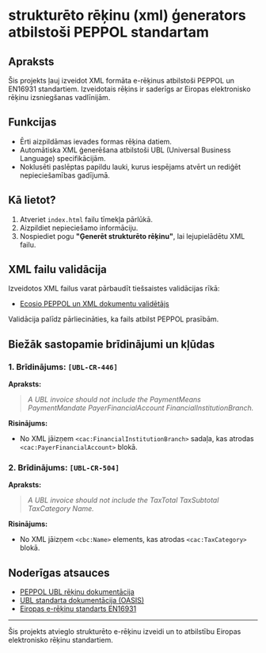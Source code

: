 # strukturēto rēķinu (xml) ģenerators atbilstoši PEPPOL standartam

## Apraksts

Šis projekts ļauj izveidot XML formāta e-rēķinus atbilstoši PEPPOL un EN16931 standartiem. Izveidotais rēķins ir saderīgs ar Eiropas elektronisko rēķinu izsniegšanas vadlīnijām.

## Funkcijas

- Ērti aizpildāmas ievades formas rēķina datiem.
- Automātiska XML ģenerēšana atbilstoši UBL (Universal Business Language) specifikācijām.
- Noklusēti paslēptas papildu lauki, kurus iespējams atvērt un rediģēt nepieciešamības gadījumā.

## Kā lietot?

1. Atveriet `index.html` failu tīmekļa pārlūkā.
2. Aizpildiet nepieciešamo informāciju.
3. Nospiediet pogu **"Ģenerēt strukturēto rēķinu"**, lai lejupielādētu XML failu.

## XML failu validācija

Izveidotos XML failus varat pārbaudīt tiešsaistes validācijas rīkā:

- [Ecosio PEPPOL un XML dokumentu validētājs](https://ecosio.com/en/peppol-and-xml-document-validator/)

Validācija palīdz pārliecināties, ka fails atbilst PEPPOL prasībām.

## Biežāk sastopamie brīdinājumi un kļūdas

### 1. Brīdinājums: `[UBL-CR-446]`
**Apraksts:**
> *A UBL invoice should not include the PaymentMeans PaymentMandate PayerFinancialAccount FinancialInstitutionBranch.*

**Risinājums:**
- No XML jāizņem `<cac:FinancialInstitutionBranch>` sadaļa, kas atrodas `<cac:PayerFinancialAccount>` blokā.

### 2. Brīdinājums: `[UBL-CR-504]`
**Apraksts:**
> *A UBL invoice should not include the TaxTotal TaxSubtotal TaxCategory Name.*

**Risinājums:**
- No XML jāizņem `<cbc:Name>` elements, kas atrodas `<cac:TaxCategory>` blokā.

## Noderīgas atsauces

- [PEPPOL UBL rēķinu dokumentācija](https://docs.peppol.eu/poacc/billing/3.0/)
- [UBL standarta dokumentācija (OASIS)](https://www.oasis-open.org/committees/tc_home.php?wg_abbrev=ubl)
- [Eiropas e-rēķinu standarts EN16931](https://standards.cen.eu/dyn/www/f?p=204:110:0::::FSP_PROJECT,FSP_ORG_ID:60602,1883209&cs=1E67269B3DDECC9FF6E78C97692B22D75)

---

Šis projekts atvieglo strukturēto e-rēķinu izveidi un to atbilstību Eiropas elektronisko rēķinu standartiem.

